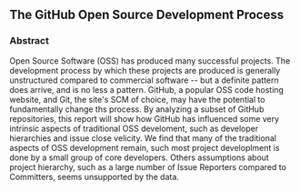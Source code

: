 ## The GitHub Open Source Development Process

### Abstract
Open Source Software (OSS) has produced many successful projects. The development process by which these projects are produced is generally unstructured compared to commercial software -- but a definite pattern does arrive, and is no less a pattern. GitHub, a popular OSS code hosting website, and Git, the site's SCM of choice, may have the potential to fundamentally change ths process.
By analyzing a subset of GitHub repositories, this report will show how GitHub has influenced some very intrinsic aspects of traditional OSS develoment, such as developer hierarchies and issue close velicity. We find that many of the traditional aspects of OSS development remain, such most project developlment is done by a small group of core developers. Others assumptions about project hierarchy, such as a large number of Issue Reporters compared to Committers, seems unsupported by the data.
